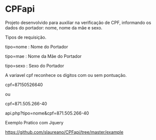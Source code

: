 # CPFapi


Projeto desenvolvido para auxiliar na verificação de CPF, informando os dados do portador:  nome, nome da mãe e sexo.


Tipos de requisição.

tipo=nome      :    Nome do Portador

tipo=mae        :    Nome da Mãe do Portador

tipo=sexo       :    Sexo do Portador


A variavel cpf reconhece os digitos com ou sem pontuação.

cpf=87150526640

ou

cpf=871.505.266-40

api.php?tipo=nome&cpf=871.505.266-40


Exemplo Pratico com Jquery

https://github.com/slaureano/CPFapi/tree/master/example
